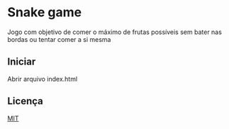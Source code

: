 # Snake game

Jogo com objetivo de comer o máximo de frutas possíveis sem bater nas bordas ou tentar comer a si mesma

## Iniciar

Abrir arquivo index.html

## Licença

[MIT](https://api.github.com/licenses/mit)
